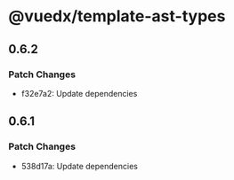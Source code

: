 # @vuedx/template-ast-types

## 0.6.2

### Patch Changes

- f32e7a2: Update dependencies

## 0.6.1

### Patch Changes

- 538d17a: Update dependencies
